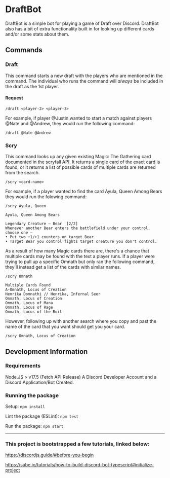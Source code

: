 # DraftBot
DraftBot is a simple bot for playing a game of Draft over Discord. DraftBot also has a bit of extra functionality built in for looking up different cards and/or some stats about them. 

## Commands
### Draft
This command starts a new draft with the players who are mentioned in the command. The individual who runs the command will _always_ be included in the draft as the 1st player.

#### Request
`/draft <player-2> <player-3>`

For example, if player @Justin wanted to start a match against players @Nate and @Andrew, they would run the following command:

`/draft @Nate @Andrew`

### Scry
This command looks up any given existing Magic: The Gathering card documented in the scryfall API. It returns a single card of the exact card is found, or it returns a list of possible cards of multiple cards are returned from the search.

`/scry <card-name>`

For example, if a player wanted to find the card Ayula, Queen Among Bears they would run the folowing command:

`/scry Ayula, Queen`
```
Ayula, Queen Among Bears

Legendary Creature — Bear  [2/2]
Whenever another Bear enters the battlefield under your control, choose one —
• Put two +1/+1 counters on target Bear.
• Target Bear you control fights target creature you don't control.
```

As a result of how many Magic cards there are, there's a chance that multiple cards may be found with the text a player runs. If a player were trying to pull up a specific Omnath but only ran the following command, they'll instead get a list of the cards with similar names.

`/scry Omnath`

```
Multiple Cards Found
A-Omnath, Locus of Creation
Henrika Domnathi // Henrika, Infernal Seer
Omnath, Locus of Creation
Omnath, Locus of Mana
Omnath, Locus of Rage
Omnath, Locus of the Roil
```

However, following up with another search where you copy and past the name of the card that you want should get you your card.

`/scry Omnath, Locus of Creation`



## Development Information
### Requirements
Node.JS > v17.5 (Fetch API Release)
A Discord Developer Account and a Discord Application/Bot Created.

### Running the package
Setup: `npm install`

Lint the package (ESLint): `npm test`

Run the package: `npm start`



---

### This project is bootstrapped a few tutorials, linked below:
https://discordjs.guide/#before-you-begin

https://sabe.io/tutorials/how-to-build-discord-bot-typescript#initialize-project
